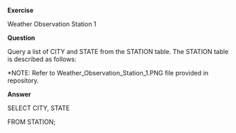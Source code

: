 **Exercise**

Weather Observation Station 1

**Question**

Query a list of CITY and STATE from the STATION table. The STATION table is described as follows:

*NOTE: Refer to Weather_Observation_Station_1.PNG file provided in repository.

**Answer**

SELECT CITY, STATE

FROM STATION;
